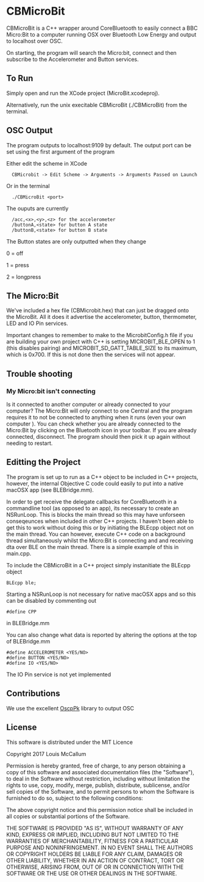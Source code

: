 # CBMicroBit

CBMicroBit is a C++ wrapper around CoreBluetooth to easily connect a BBC Micro:Bit to a computer running OSX over Bluetooth Low Energy and output to localhost over OSC.

On starting, the program will search the Micro:bit, connect and then subscribe to the Accelerometer and Button services. 

## To Run

Simply open and run the XCode project (MicroBit.xcodeproj). 

Alternatively, run the unix execitable CBMicroBit (./CBMicroBit) from the terminal. 

## OSC Output

The program outputs to localhost:9109 by default. The output port can be set using the first argument of the program

Either edit the scheme in XCode
```
  CBMicrobit -> Edit Scheme -> Arguments -> Arguments Passed on Launch
```

Or in the terminal 
```
  ./CBMicroBit <port>
```
The ouputs are currently 
```
  /acc,<x>,<y>,<z> for the accelerometer
  /buttonA,<state> for button A state
  /buttonB,<state> for button B state
```

 The Button states are only outputted when they change 
 
  0 = off
 
  1 = press
 
  2 = longpress
  

## The Micro:Bit
We've included a hex file (CBMicrobit.hex) that can just be dragged onto the MicroBit. All it does it advertise the accelerometer, button, thermometer, LED and IO Pin services. 

Important changes to remember to make to the MicrobitConfig.h file if you are building your own project with C++ is setting MICROBIT_BLE_OPEN to 1 (this disables pairing) and MICROBIT_SD_GATT_TABLE_SIZE to its maximum, which is  0x700. If this is not done then the services will not appear.  

## Trouble shooting

### My Micro:bit isn't connecting
  Is it connected to another computer or already connected to your computer? The Micro:Bit will only connect to one Central and the program requires it to not be connected to anything when it runs (even your own computer ). You can check whether you are already connected to the Micro:Bit by clicking on the Bluetooth icon in your toolbar. If you are already connected, disconnect. The program should then pick it up again without needing to restart. 

## Editting the Project

The program is set up to run as a C++ object to be included in C++ projects, however, the internal Objective C code could easily to put into a native macOSX app (see BLEBridge.mm). 

In order to get receive the delegate callbacks for CoreBluetooth in a commandline tool (as opposed to an app), its necessary to create an NSRunLoop. This is blocks the main thread so this may have unforseen conseqeunces when included in other C++ projects. I haven't been able to get this to work without doing this or by initiating the BLEcpp object not on the main thread. You can however, execute C++ code on a background thread simultaneously whilst the Micro:Bit is connecting and and receiving dta over BLE on the main thread. There is a simple example of this in main.cpp.

To include the CBMicroBit in a C++ project simply instanitiate the BLEcpp object

```
BLEcpp ble;
```

Starting a NSRunLoop is not necessary for native macOSX apps and so this can be disabled by commenting out

```
#define CPP
```

in BLEBridge.mm

You can also change what data is reported by altering the options at the top of BLEBridge.mm

```
#define ACCELEROMETER <YES/NO>
#define BUTTON <YES/NO>
#define IO <YES/NO>
```

The IO Pin service is not yet implemented

## Contributions

We use the excellent [OscpPk](http://gruntthepeon.free.fr/oscpkt/) library to output OSC 

## License

This software is distributed under the MIT Licence

Copyright 2017 Louis McCallum

Permission is hereby granted, free of charge, to any person obtaining a copy of this software and associated documentation files (the "Software"), to deal in the Software without restriction, including without limitation the rights to use, copy, modify, merge, publish, distribute, sublicense, and/or sell copies of the Software, and to permit persons to whom the Software is furnished to do so, subject to the following conditions:

The above copyright notice and this permission notice shall be included in all copies or substantial portions of the Software.

THE SOFTWARE IS PROVIDED "AS IS", WITHOUT WARRANTY OF ANY KIND, EXPRESS OR IMPLIED, INCLUDING BUT NOT LIMITED TO THE WARRANTIES OF MERCHANTABILITY, FITNESS FOR A PARTICULAR PURPOSE AND NONINFRINGEMENT. IN NO EVENT SHALL THE AUTHORS OR COPYRIGHT HOLDERS BE LIABLE FOR ANY CLAIM, DAMAGES OR OTHER LIABILITY, WHETHER IN AN ACTION OF CONTRACT, TORT OR OTHERWISE, ARISING FROM, OUT OF OR IN CONNECTION WITH THE SOFTWARE OR THE USE OR OTHER DEALINGS IN THE SOFTWARE.
